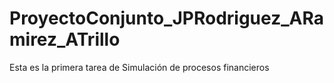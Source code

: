 # ProyectoConjunto_JPRodriguez_ARamirez_ATrillo
Esta es la primera tarea de Simulación de procesos financieros
